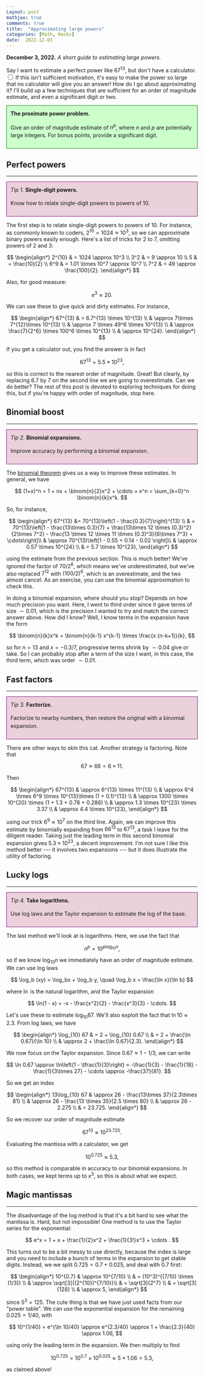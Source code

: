 ```yaml
---
Layout: post
mathjax: true
comments: true
title:  "Approximating large powers"
categories: [Math, Hacks]
date:  2022-12-03
---
```


**December 3, 2022.** *A short guide to estimating large powers.*

Say I want to estimate a perfect power like $67^{13}$, but don't have a calculator.<label for="sn-1"
       class="margin-toggle sidenote-number">
</label>
<input type="checkbox"
       id="sn-1"
       class="margin-toggle"/>
	   <span class="sidenote">If this isn't sufficient motivation, it's
easy to make the power so large that no calculator will give you an
answer!</span> How do I go
about approximating it? I'll build up a few techniques that are
 sufficient for an order of magnitude estimate, and even a significant
 digit or two.

<div style="background-color: #cfc ; padding: 10px; border: 1px
solid green; line-height:1.5">
<b>The proximate power problem.</b> <br>

Give an order of magnitude estimate of $n^p$, where $n$ and $p$ are
potentially large integers. For bonus points, provide a significant digit.
</div>

## Perfect powers
---

<div style="background-color: #EAD1DC ; padding: 10px; border: 1px
solid purple; line-height:1.5">
<i>Tip 1.</i> <b>Single-digit powers.</b><br>

Know how to relate single-digit powers to powers of $10$.
</div>

The first step is to relate single-digit powers to powers of $10$. For
instance, as commonly known to coders, $2^{10} = 1024 \approx 10^3$,
so we can approximate binary powers easily enough. Here's a list of
tricks for $2$ to $7$, omitting powers of $2$ and $3$:

$$
\begin{align*}
2^{10} & = 1024 \approx 10^3 \\
3^2 & = 9 \approx 10 \\
5 & = \frac{10}{2} \\
6^9 & = 1.01 \times 10^7 \approx
10^7 \\
7^2 & = 49 \approx \frac{100}{2}.
\end{align*}
$$

Also, for good measure:

$$
e^3 \approx 20.
$$

We can use these to give quick and dirty estimates. For instance,

$$
\begin{align*}
67^{13} & = 6.7^{13} \times 10^{13} \\
& \approx 7\times 7^{12}\times 10^{13} \\
& \approx 7 \times 49^6 \times 10^{13} \\
& \approx \frac{7}{2^6} \times 100^6 \times 10^{13} \\
& \approx 10^{24}.
\end{align*}
$$

If you get a calculator out, you find the answer is in fact

$$
67^{13} = 5.5 \times 10^{23},
$$

so this is correct to the nearest order of magnitude. Great! But
clearly, by replacing $6.7$ by $7$ on the second line we are going to
overestimate. Can we do better? The rest of this post is devoted to
exploring techniques for doing this, but if you're happy with order of
magnitude, stop here.

## Binomial boost
---

<div style="background-color: #EAD1DC ; padding: 10px; border: 1px
solid purple; line-height:1.5">
<i>Tip 2.</i> <b>Binomial expansions.</b><br>

Improve accuracy by performing a binomial expansion.
</div>

The [binomial theorem](https://en.wikipedia.org/wiki/Binomial_theorem)
gives us a way to improve these estimates.
In general, we have

$$
(1+x)^n = 1 + nx + \binom{n}{2}x^2 + \cdots + x^n = \sum_{k=0}^n \binom{n}{k}x^k.
$$

So, for instance,

$$
\begin{align*}
67^{13} &= 70^{13}\left(1 - \frac{0.3}{7}\right)^{13} \\
& =
70^{13}\left[1 - \frac{13\times 0.3}{7} + \frac{13\times 12 \times (0.3)^2}{2\times 7^2} - \frac{13 \times 12 \times 11 \times (0.3)^3}{6\times 7^3} + \cdots\right]\\
& \approx 70^{13}\left[1 - 0.55 + 0.14 - 0.02 \right]\\
& \approx 0.57 \times 10^{24} \\
&  = 5.7 \times 10^{23},
\end{align*}
$$

using the estimate from the previous section.
This is much better!
We've ignored the factor of $70/2^6$, which means we've
underestimated, but we've also replaced $7^{12}$ with $(100/2)^6$,
which is an overestimate, and the two almost cancel. As an exercise,
you can use the binomial approximation to check this.

In doing a binomial expansion, where should you stop? Depends on how
much precision you want. Here, I went to third order since it gave
terms of size $\sim 0.01$, which is the precision I wanted to try and
match the correct answer above. How did I know? Well, I know terms in
the expansion have the form

$$
\binom{n}{k}x^k = \binom{n}{k-1} x^{k-1} \times \frac{x (n-k+1)}{k},
$$

so for $n = 13$ and $x = -0.3/7$, progressive terms shrink by
$\sim 0.04$ give or take. So I can probably stop after a term of the
size I want, in this case, the third term, which was order $\sim 0.01$.

## Fast factors
---

<div style="background-color: #EAD1DC ; padding: 10px; border: 1px
solid purple; line-height:1.5">
<i>Tip 3.</i> <b>Factorize.</b><br>

Factorize to nearby numbers, then restore the original with a binomial expansion.
</div>

There are other ways to skin this cat. Another strategy is factoring. Note that

$$
67 \approx 66 = 6 \times 11.
$$

Then

$$
\begin{align*}
67^{13} & \approx 6^{13} \times 11^{13} \\
& \approx 6^4 \times 6^9 \times 10^{13}\times (1 + 0.1)^{13} \\
& \approx 1300 \times 10^{20} \times (1 + 1.3 + 0.78 + 0.286) \\
& \approx 1.3 \times 10^{23} \times 3.37 \\
& \approx 4.4 \times 10^{23},
\end{align*}
$$

using our trick $6^9 \approx 10^7$ on the third line. Again, we can
improve this estimate by binomially expanding from $66^{13}$ to
$67^{13}$, a task I leave for the diligent reader. Taking just the
leading term in this second binomial expansion gives $5.3 \times
10^{23}$, a decent improvement.
I'm not sure I like this method better --- it involves two expansions --- but it does illustrate the utility of factoring.

## Lucky logs
---

<div style="background-color: #EAD1DC ; padding: 10px; border: 1px
solid purple; line-height:1.5">
<i>Tip 4.</i> <b>Take logarithms.</b><br>

Use log laws and the Taylor expansion to estimate the log of the base.
</div>

The last method we'll look at is logarithms.
Here, we use the fact that

$$
n^p = 10^{p\log_{10}n},
$$

so if we know $\log_{10}n$ we immediately have an order of magnitude
estimate.
We can use log laws

$$
\log_b (xy) = \log_bx + \log_b y, \quad \log_b x = \frac{\ln x}{\ln b}
$$

where $\ln$ is the natural logarithm, and the Taylor expansion

$$
\ln(1 - x) = -x - \frac{x^2}{2} - \frac{x^3}{3} - \cdots.
$$

Let's use these to estimate $\log_{10} 67$. We'll also exploit the
fact that $\ln 10 \approx 2.3$. From log laws, we have

$$
\begin{align*}
\log_{10} 67 & = 2 + \log_{10} 0.67 \\
& = 2 + \frac{\ln 0.67}{\ln 10} \\
& \approx 2 + \frac{\ln 0.67}{2.3}.
\end{align*}
$$

We now focus on the Taylor expansion. Since $0.67 \approx 1 - 1/3$, we
can write

$$
\ln 0.67 \approx \ln\left(1 - \tfrac{1}{3}\right) = -\frac{1}{3} -
\frac{1}{18} - \frac{1}{3\times 27} - \cdots \approx -\frac{37}{81}.
$$

So we get an index

$$
\begin{align*}
13\log_{10} 67 & \approx 26 - \frac{13\times 37}{2.3\times 81} \\
& \approx 26 - \frac{13 \times 35}{2.5 \times 80} \\
& \approx 26 - 2.275 \\ & = 23.725.
\end{align*}
$$

So we recover our order of magnitude estimate

$$
67^{13} \approx 10^{23.725}.
$$

Evaluating the mantissa with a calculator, we get

$$
10^{0.725} \approx 5.3,
$$

so this method is comparable in accuracy to our binomial expansions.
In both cases, we kept terms up to $x^3$, so this is about what we
expect.

## Magic mantissas
---

The disadvantage of the log method is that it's a bit hard to see what
the mantissa is.
Hard, but not impossible! One method is to use the Taylor
series for the exponential:


$$
e^x = 1 + x + \frac{1}{2}x^2 + \frac{1}{3!}x^3 + \cdots .
$$

This turns out to be a bit messy to use directly, because
the index is large and you need to include a bunch of terms in the
expansion to get stable digits.
Instead, we we split $0.725 = 0.7 + 0.025$, and deal with $0.7$ first:

$$
\begin{align*}
10^{0.7} & \approx 10^{7/10} \\
& = (10^3)^{(7/10) \times (1/3)} \\
& \approx \sqrt[3]{(2^{10})^{7/10}}\\
& = \sqrt[3]{2^7} \\
& = \sqrt[3]{128} \\ & \approx 5,
\end{align*}
$$

since $5^3 = 125$.
The cute thing is that we have just used facts from our "power table".
We can use the exponential expansion for the remaining $0.025 = 1/40$, with

$$
10^{1/40} = e^{\ln 10/40} \approx e^{2.3/40} \approx 1 + \frac{2.3}{40} \approx 1.06,
$$

using only the leading term in the expansion.
We then multiply to find

$$
10^{0.725} = 10^{0.7} \times 10^{0.025} \approx 5 \times 1.06 = 5.3,
$$

as claimed above!
